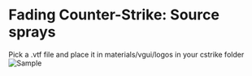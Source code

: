# Fading Counter-Strike: Source sprays
Pick a .vtf file and place it in materials/vgui/logos in your cstrike folder
![Sample](http://i.imgur.com/XgxHMkR.gif)
